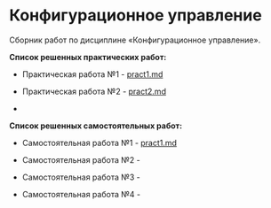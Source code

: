 Конфигурационное управление 
========================= 

Сборник работ по дисциплине «Конфигурационное управление». 

**Список решенных практических работ:**

- Практическая работа №1 - [pract1.md](https://github.com/Rashid-Yusubov/Configuration-management/blob/f0fcea77860b705d4abc70223b344db29479e938/pract1/pract1.md)

- Практическая работа №2 - [pract2.md](https://github.com/Rashid-Yusubov/Configuration-management/blob/f0fcea77860b705d4abc70223b344db29479e938/pract2/pract2.md)
- 
**Список решенных самостоятельных работ:**

- Самостоятельная работа №1 - [pract1.md](https://github.com/Rashid-Yusubov/Configuration-management/blob/f0fcea77860b705d4abc70223b344db29479e938/pract1/pract1.md)

- Самостоятельная работа №2 -
  
- Самостоятельная работа №3 -
  
- Самостоятельная работа №4 -
